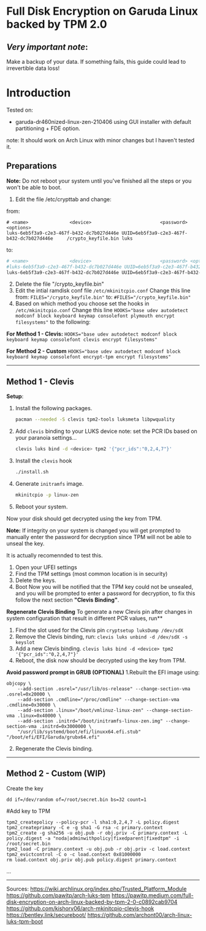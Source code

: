 # Full Disk Encryption on Garuda Linux backed by TPM 2.0

## *Very important note*:
Make a backup of your data. If something fails, this guide could lead to irrevertible data loss!

# Introduction

Tested on:
* garuda-dr460nized-linux-zen-210406 using GUI installer with default partitioning + FDE option.

note: It should work on Arch Linux with minor changes but I haven't tested it.

## Preparations
**Note:**
Do not reboot your system until you've finished all the steps or you won't be able to boot. 
1. Edit the file /etc/crypttab and change:

from:
```
# <name>               <device>                         <password> <options>
luks-6eb5f3a9-c2e3-467f-b432-dc7b027d446e UUID=6eb5f3a9-c2e3-467f-b432-dc7b027d446e     /crypto_keyfile.bin luks
```
to:
```sh
# <name>               <device>                         <password> <options>
#luks-6eb5f3a9-c2e3-467f-b432-dc7b027d446e UUID=6eb5f3a9-c2e3-467f-b432-dc7b027d446e     /crypto_keyfile.bin luks
luks-6eb5f3a9-c2e3-467f-b432-dc7b027d446e UUID=6eb5f3a9-c2e3-467f-b432-dc7b027d446e none discard

```
2. Delete the file "/crypto_keyfile.bin"
4. Edit the intial ramdisk conf file `/etc/mkinitcpio.conf`
Change this line from:
`FILES="/crypto_keyfile.bin"`
to:
`#FILES="/crypto_keyfile.bin"`
6. Based on which method you choose set the hooks in `/etc/mkinitcpio.conf`
Change this line `HOOKS="base udev autodetect modconf block keyboard keymap consolefont plymouth encrypt filesystems"` to the following:

**For Method 1 - Clevis:**
`HOOKS="base udev autodetect modconf block keyboard keymap consolefont clevis encrypt filesystems"`

**For Method 2 - Custom**
`HOOKS="base udev autodetect modconf block keyboard keymap consolefont encrypt-tpm encrypt filesystems"`

* * *
## Method 1 - Clevis

**Setup**:

1. Install the following packages.
    ```sh
    pacman --needed -S clevis tpm2-tools luksmeta libpwquality
    ```
2. Add `clevis` binding to your LUKS device
note: set the PCR IDs based on your paranoia settings...
    ```sh
    clevis luks bind -d <device> tpm2 '{"pcr_ids":"0,2,4,7"}'
    ```
3. Install the `clevis` hook
    ```sh
    ./install.sh
    ```

4. Generate `initramfs` image.
    ```sh
    mkinitcpio -p linux-zen
    ```
5. Reboot your system.

Now your disk should get decrypted using the key from TPM.

**Note:**
If integrity on your system is changed you will get prompted to manually enter the password for decryption since TPM will not be able to unseal the key.

It is actually recomennded to test this.
1. Open your UFEI settings 
2. Find the TPM settings (most common location is in security)
3. Delete the keys.
4. Boot
Now you will be notified that the TPM key could not be unsealed, and you will be prompted to enter a password for decryption, to fix this follow the next section **"Clevis Binding"**.

**Regenerate Clevis Binding**
To generate a new Clevis pin after changes in system configuration that result in different PCR values, run**

1. Find the slot used for the Clevis pin
`cryptsetup luksDump /dev/sdX`
2. Remove the Clevis binding, run:
`clevis luks unbind -d /dev/sdX -s keyslot`
3. Add a new Clevis binding.
`
clevis luks bind -d <device> tpm2 '{"pcr_ids":"0,2,4,7"}'
`
4. Reboot, the disk now should be decrypted using the key from TPM.

**Avoid password prompt in GRUB (OPTIONAL)**
1.Rebuilt the EFI image using:
```
objcopy \
    --add-section .osrel="/usr/lib/os-release" --change-section-vma .osrel=0x20000 \
    --add-section .cmdline="/proc/cmdline" --change-section-vma .cmdline=0x30000 \
    --add-section .linux="/boot/vmlinuz-linux-zen" --change-section-vma .linux=0x40000 \
    --add-section .initrd="/boot/initramfs-linux-zen.img" --change-section-vma .initrd=0x3000000 \
    "/usr/lib/systemd/boot/efi/linuxx64.efi.stub" "/boot/efi/EFI/Garuda/grubx64.efi"
```
2. Regenerate the Clevis binding.

* * *
## Method 2 - Custom (WIP)

Create the key
```
dd if=/dev/random of=/root/secret.bin bs=32 count=1
```

#Add key to TPM
```
tpm2_createpolicy --policy-pcr -l sha1:0,2,4,7 -L policy.digest
tpm2_createprimary -C e -g sha1 -G rsa -c primary.context
tpm2_create -g sha256 -u obj.pub -r obj.priv -C primary.context -L policy.digest -a "noda|adminwithpolicy|fixedparent|fixedtpm" -i /root/secret.bin
tpm2_load -C primary.context -u obj.pub -r obj.priv -c load.context
tpm2_evictcontrol -C o -c load.context 0x81000000
rm load.context obj.priv obj.pub policy.digest primary.context
```

...

***
Sources:
https://wiki.archlinux.org/index.php/Trusted_Platform_Module
https://github.com/pawitp/arch-luks-tpm
https://pawitp.medium.com/full-disk-encryption-on-arch-linux-backed-by-tpm-2-0-c0892cab9704
https://github.com/kishorv06/arch-mkinitcpio-clevis-hook
https://bentley.link/secureboot/
https://github.com/archont00/arch-linux-luks-tpm-boot
